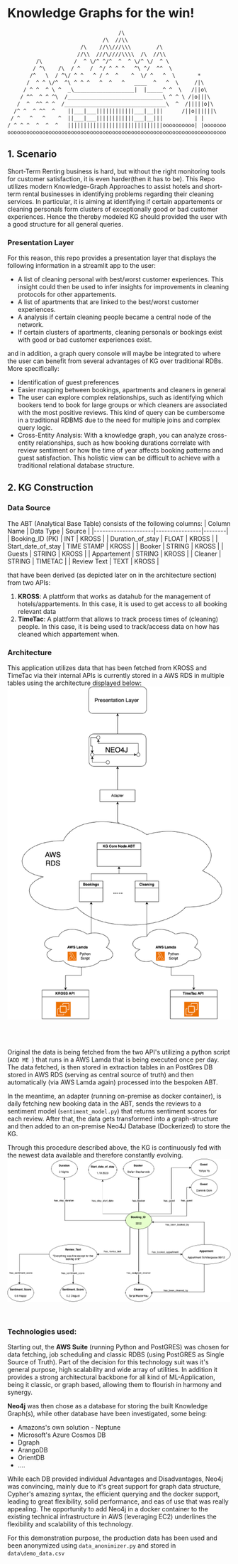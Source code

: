 # Knowledge Graphs for the win! 

```
                                   /\
                              /\  //\\
                       /\    //\\///\\\        /\
                      //\\  ///\////\\\\  /\  //\\
         /\          /  ^ \/^ ^/^  ^  ^ \/^ \/  ^ \
        / ^\    /\  / ^   /  ^/ ^ ^ ^   ^\ ^/  ^^  \
       /^   \  / ^\/ ^ ^   ^ / ^  ^    ^  \/ ^   ^  \       *
      /  ^ ^ \/^  ^\ ^ ^ ^   ^  ^   ^   ____  ^   ^  \     /|\
     / ^ ^  ^ \ ^  _\___________________|  |_____^ ^  \   /||o\
    / ^^  ^ ^ ^\  /______________________________\ ^ ^ \ /|o|||\
   /  ^  ^^ ^ ^  /________________________________\  ^  /|||||o|\
  /^ ^  ^ ^^  ^    ||___|___||||||||||||___|__|||      /||o||||||\
 / ^   ^   ^    ^  ||___|___||||||||||||___|__|||          | |
/ ^ ^ ^  ^  ^  ^   ||||||||||||||||||||||||||||||oooooooooo| |ooooooo
ooooooooooooooooooooooooooooooooooooooooooooooooooooooooooooooooooooo
```

## 1. Scenario
Short-Term Renting business is hard, but without the right monitoring tools for customer satisfaction, it is even harder(then it has to be).
This Repo utilizes modern Knowledge-Graph Approaches to assist hotels and short-term rental businesses in identifying problems regarding their cleaning services. 
In particular, it is aiming at identifying if certain appartements or cleaning personals form clusters of exceptionally good or bad customer experiences.
Hence the thereby modeled KG should provided the user with a good structure for all general queries. 

### Presentation Layer
For this reason, this repo provides a presentation layer that displays the following information in a streamlit app to the user: 
- A list of cleaning personal with best/worst customer experiences. This insight could then be used to infer insights for improvements in cleaning protocols for other appartements.
- A list of apartments that are linked to the best/worst customer experiences.
- A analysis if certain cleaning people became a central node of the network.
- If certain clusters of apartments, cleaning personals or bookings exist with good or bad customer experiences exist.

and in addition, a graph query console will maybe be integrated to where the user can benefit from several advantages of KG over traditional RDBs. More specifically: 
- Identification of guest preferences
- Easier mapping between bookings, apartments and cleaners in general 
- The user can explore complex relationships, such as identifying which bookers tend to book for large groups or which cleaners are associated with the most positive reviews. This kind of query can be cumbersome in a traditional RDBMS due to the need for multiple joins and complex query logic.
- Cross-Entity Analysis: With a knowledge graph, you can analyze cross-entity relationships, such as how booking durations correlate with review sentiment or how the time of year affects booking patterns and guest satisfaction. This holistic view can be difficult to achieve with a traditional relational database structure.



## 2. KG Construction 

### Data Source
The ABT (Analytical Base Table) consists of the following columns: 
| Column Name         | Data Type      | Source |
|---------------------|----------------|--------|
| Booking_ID  (PK)    | INT            | KROSS        |
| Duration_of_stay    | FLOAT          |  KROSS      |
| Start_date_of_stay  | TIME STAMP     |  KROSS      |
| Booker              | STRING         |  KROSS      |
| Guests              | STRING         |  KROSS      |
| Appartement         | STRING         |  KROSS      |
| Cleaner             | STRING         |  TIMETAC      |
| Review Text         | TEXT           |  KROSS      |

that have been derived (as depicted later on in the architecture section) from two APIs:
1. **KROSS**: A plattform that works as datahub for the management of hotels/appartements. In this case, it is used to get access to all booking relevant data
2. **TimeTac**: A plattform that allows to track process times of (cleaning) people. In this case, it is being used to track/access data on how has cleaned which appartement when.

### Architecture
This application utilizes data that has been fetched from KROSS and TimeTac via their internal APIs  is currently stored in a AWS RDS in multiple tables using the architecture displayed below:
![Application_Architecture.png](drawings/Application_Architecture.png)

<br>
<br>


Original the data is being fetched from the two API's utilizing a python script (`ADD ME `) that runs in a AWS Lamda that is being executed once per day.
The data fetched, is then stored in extraction tables in an PostGres DB stored in AWS RDS (serving as central source of truth) and then automatically (via AWS Lamda again) processed into the bespoken ABT.

In the meantime, an adapter (running on-premise as docker container), is daily fetching new booking data in the ABT, sends the reviews to a sentiment model (`sentiment_model.py`) that returns sentiment scores for each review.
After that, the data gets transformed into a graph-structure and then added to an on-premise Neo4J Database (Dockerized) to store the KG.

Through this procedure described above, the KG is continuously fed with the newest data available and therefore constantly evolving.
![KG_Architecture.png](KG_Architecture.png)

<br>

### Technologies used: 
Starting out, the **AWS Suite** (running Python and PostGRES) was chosen for data fetching, job scheduling and classic RDBS (using PostGRES as Single Source of Truth). 
Part of the decision for this technology suit was it's general purpose, high scalability and wide array of utilities. 
In addition it provides a strong architectural backbone for all kind of ML-Application, being it classic, or graph based, allowing them to flourish in harmony and synergy.


**Neo4j** was then chose as a database for storing the built Knowledge Graph(s), while other database have been investigated, some being: 
- Amazons's own solution - Neptune
- Microsoft's Azure Cosmos DB
- Dgraph
- ArangoDB
- OrientDB
- ....

While each DB provided individual Advantages and Disadvantages, Neo4j was convincing, mainly due to it's great support for graph data structure, Cypher's amazing syntax, the efficient querying and the docker support, leading to great flexibility, solid performance, and eas of use that was really appealing.
The opportunity to add Neo4j in a docker container to the existing technical infrastructure in AWS (leveraging EC2) underlines the flexibility and scalability of this technology.



For this demonstration purpose, the production data has been used and been anonymized using `data_anonimizer.py` and stored in `data\demo_data.csv`




